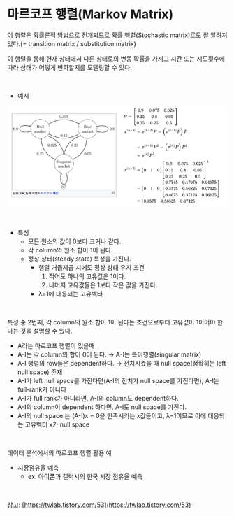 # 마르코프 행렬(Markov Matrix)

이 행렬은 확률론적 방법으로 전개되므로 확률 행렬(Stochastic matrix)로도 잘 알려져 있다.(= transition matrix / substitution matrix)

이 행렬을 통해 현재 상태에서 다른 상태로의 변동 확률을 가지고 시간 또는 시도횟수에 따라 상태가 어떻게 변화할지를 모델링할 수 있다. 

​     

- 예시

![Markov_matrix](./images/Markov_matrix.png)

​     

- 특성
    - 모든 원소의 값이 0보다 크거나 같다.
    - 각 column의 원소 합이 1이 된다.
    - 정상 상태(steady state) 특성을 가진다.
        - 행렬 거듭제곱 시에도 정상 상태 유지 조건
            1. 적어도 하나의 고유값은 1이다.
            2. 나머지 고유값들은 1보다 작은 값을 가진다.
        - λ=1에 대응되는 고유벡터

​     

특성 중 2번째, 각 column의 원소 합이 1이 된다는 조건으로부터 고유값이 1이어야 한다는 것을 설명할 수 있다.

- A라는 마르코프 행렬이 있을때
- A-I는 각 column의 합이 0이 된다. → A-I는 특이행렬(singular matrix)
- A-I 행렬의 row들은 dependent하다. → 전치시켰을 때 null space(정확히는 left null space) 존재
- A-I가 left null space를 가진다면(A-I의 전치가 null space를 가진다면), A-I는 full-rank가 아니다
- A-I가 full rank가 아니라면, A-I의 column도 dependent하다.
- A-I의 column이 dependent 하다면, A-I도 null space를 가진다.
- A-I의 null space 는 (A-I)x = 0을 만족시키는 x값들이고, λ=1이므로 이에 대응되는 고유벡터 x가 null space

​     

데이터 분석에서의 마르코프 행렬 활용 예

- 시장점유율 예측
    - ex. 아이폰과 갤럭시의 한국 시장 점유율 예측

​     

참고: [https://twlab.tistory.com/53](https://twlab.tistory.com/53)